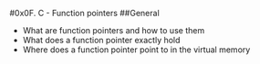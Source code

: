 #0x0F. C - Function pointers
##General
* What are function pointers and how to use them
* What does a function pointer exactly hold
* Where does a function pointer point to in the virtual memory
